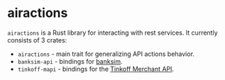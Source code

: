 # airactions

`airactions` is a Rust library for interacting with rest services. It currently consists of 3 crates:

- `airactions` -  main trait for generalizing API actions behavior.
- `banksim-api` - bindings for [banksim](https://github.com/ghashy/banksim).
- `tinkoff-mapi` - bindings for the [Tinkoff Merchant API](https://www.tinkoff.ru/kassa/dev/payments/#section/Vvedenie).
